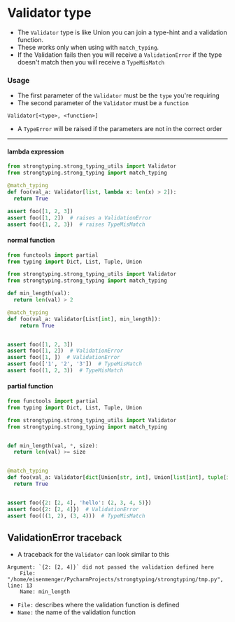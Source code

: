 # Validator type
- The `Validator` type is like Union you can join a type-hint and a validation function.
- These works only when using with `match_typing`.
- If the Validation fails then you will receive a `ValidationError` if the type doesn't match 
  then you will receive a `TypeMisMatch`

### Usage
- The first parameter of the `Validator` must be the `type` you're requiring
- The second parameter of the `Validator` must be a `function`
```
Validator[<type>, <function>]
```
- A `TypeError` will be raised if the parameters are not in the correct order
---

#### lambda expression
```python
from strongtyping.strong_typing_utils import Validator
from strongtyping.strong_typing import match_typing

@match_typing
def foo(val_a: Validator[list, lambda x: len(x) > 2]):
  return True

assert foo([1, 2, 3])
assert foo([1, 2])  # raises a ValidationError
assert foo({1, 2, 3})  # raises TypeMisMatch
```

#### normal function
```python
from functools import partial
from typing import Dict, List, Tuple, Union

from strongtyping.strong_typing_utils import Validator
from strongtyping.strong_typing import match_typing

def min_length(val):
  return len(val) > 2

@match_typing
def foo(val_a: Validator[List[int], min_length]):
    return True


assert foo([1, 2, 3])
assert foo([1, 2])  # ValidationError
assert foo([1, ])  # ValidationError
assert foo(['1', '2', '3'])  # TypeMisMatch
assert foo((1, 2, 3))  # TypeMisMatch
```


#### partial function
```python
from functools import partial
from typing import Dict, List, Tuple, Union

from strongtyping.strong_typing_utils import Validator
from strongtyping.strong_typing import match_typing


def min_length(val, *, size):
  return len(val) >= size


@match_typing
def foo(val_a: Validator[dict[Union[str, int], Union[list[int], tuple[int, ...]]], partial(min_length, size=2)]):
  return True


assert foo({2: [2, 4], 'hello': (2, 3, 4, 5)})
assert foo({2: [2, 4]})  # ValidationError
assert foo(((1, 2), (3, 4)))  # TypeMisMatch
```

## ValidationError traceback
- A traceback for the `Validator` can look similar to this
```
Argument: `{2: [2, 4]}` did not passed the validation defined here 
	File: "/home/eisenmenger/PycharmProjects/strongtyping/strongtyping/tmp.py", line: 13
	Name: min_length
```
- `File:` describes where the validation function is defined
- `Name:` the name of the validation function
